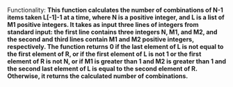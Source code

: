 Functionality: **This function calculates the number of combinations of N-1 items taken L[-1]-1 at a time, where N is a positive integer, and L is a list of M1 positive integers. It takes as input three lines of integers from standard input: the first line contains three integers N, M1, and M2, and the second and third lines contain M1 and M2 positive integers, respectively. The function returns 0 if the last element of L is not equal to the first element of R, or if the first element of L is not 1 or the first element of R is not N, or if M1 is greater than 1 and M2 is greater than 1 and the second last element of L is equal to the second element of R. Otherwise, it returns the calculated number of combinations.**